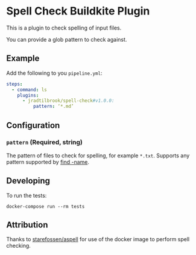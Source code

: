 # Spell Check Buildkite Plugin

This is a plugin to check spelling of input files.

You can provide a glob pattern to check against.

## Example

Add the following to you `pipeline.yml`:

```yml
steps:
  - command: ls
    plugins:
      - jradtilbrook/spell-check#v1.0.0:
          pattern: ‘*.md’
```

## Configuration

### `pattern` (Required, string)

The pattern of files to check for spelling, for example `*.txt`. Supports any pattern supported by [find -name](http://man7.org/linux/man-pages/man1/find.1.html).

## Developing

To run the tests:

```shell
docker-compose run --rm tests
```

## Attribution

Thanks to [starefossen/aspell](starefossen/aspell) for use of the docker image to perform spell checking.
